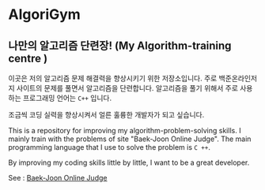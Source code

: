 # AlgoriGym  

## 나만의 알고리즘 단련장! (My Algorithm-training centre )
 


  이곳은 저의 알고리즘 문제 해결력을 향상시키기 위한 저장소입니다. 주로 백준온라인저지 사이트의 문제를 풀면서 알고리즘을 단련합니다. 알고리즘을 풀기 위해서 주로 사용하는 프로그래밍 언어는 ```C++``` 입니다.  

조금씩 코딩 실력을 향상시켜서 얼른 훌륭한 개발자가 되고 싶습니다. 


This is a repository for improving my algorithm-problem-solving skills. I mainly train with the problems of site "Baek-Joon Online Judge". The main programming language that I use to solve the problem is ```C ++```. 

By improving my coding skills little by little,  I want to be a great developer.

See : [Baek-Joon Online Judge](https://www.acmicpc.net/problemset)

